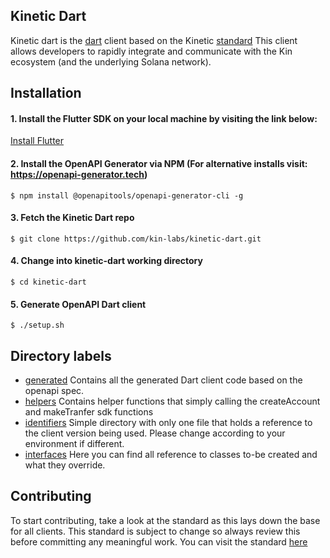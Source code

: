 ## Kinetic Dart
Kinetic dart is the [dart](https://dart.dev/) client based on the Kinetic [standard](https://github.com/kin-labs/kinetic/discussions/317) 
This client allows developers to rapidly integrate and communicate with the Kin ecosystem (and the underlying Solana network).

## Installation
#### 1. Install the Flutter SDK on your local machine by visiting the link below:
[Install Flutter](https://docs.flutter.dev/get-started/install)

#### 2. Install the OpenAPI Generator via NPM (For alternative installs visit: https://openapi-generator.tech)
`$ npm install @openapitools/openapi-generator-cli -g`

#### 3. Fetch the Kinetic Dart repo
`$ git clone https://github.com/kin-labs/kinetic-dart.git`

#### 4. Change into kinetic-dart working directory
`$ cd kinetic-dart`

#### 5. Generate OpenAPI Dart client
`$ ./setup.sh`

## Directory labels
- [generated](https://github.com/kin-labs/kinetic-dart/tree/main/lib/generated) Contains all the generated Dart client code based on the openapi spec.
- [helpers](https://github.com/kin-labs/kinetic-dart/tree/main/lib/helpers) Contains helper functions that simply calling the createAccount and makeTranfer sdk functions
- [identifiers](https://github.com/kin-labs/kinetic-dart/tree/main/lib/identifiers) Simple directory with only one file that holds a reference to the client version being used. Please change according to your environment if different.
- [interfaces](https://github.com/kin-labs/kinetic-dart/tree/main/lib/interfaces) Here you can find all reference to classes to-be created and what they override.

## Contributing
To start contributing, take a look at the standard as this lays down the base for all clients.
This standard is subject to change so always review this before committing any meaningful work.
You can visit the standard [here](https://github.com/kin-labs/kinetic/discussions/317)